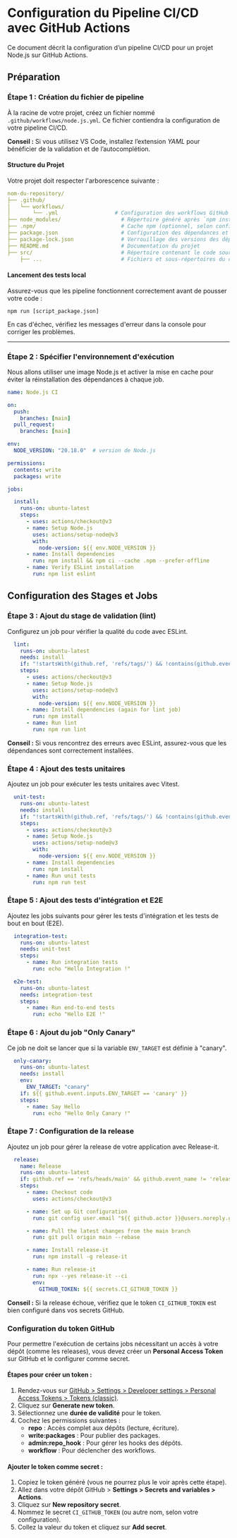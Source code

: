 
# Configuration du Pipeline CI/CD avec GitHub Actions

Ce document décrit la configuration d’un pipeline CI/CD pour un projet Node.js sur GitHub Actions.

## Préparation

### Étape 1 : Création du fichier de pipeline

À la racine de votre projet, créez un fichier nommé `.github/workflows/node.js.yml`. Ce fichier contiendra la configuration de votre pipeline CI/CD.

**Conseil :** Si vous utilisez VS Code, installez l’extension *YAML* pour bénéficier de la validation et de l’autocomplétion.

#### Structure du Projet

Votre projet doit respecter l'arborescence suivante :

```yml
nom-du-repository/
├── .github/
│   └── workflows/
│       └── .yml                  # Configuration des workflows GitHub Actions
├── node_modules/                   # Répertoire généré après `npm install`
├── .npm/                           # Cache npm (optionnel, selon configuration)
├── package.json                    # Configuration des dépendances et scripts npm
├── package-lock.json               # Verrouillage des versions des dépendances
├── README.md                       # Documentation du projet
├── src/                            # Répertoire contenant le code source
    ├── ...                         # Fichiers et sous-répertoires du code
```

#### Lancement des tests local
Assurez-vous que les pipeline fonctionnent correctement avant de pousser votre code :
```shell
npm run [script_package.json] 
```

En cas d'échec, vérifiez les messages d'erreur dans la console pour corriger les problèmes.

---

### Étape 2 : Spécifier l'environnement d'exécution

Nous allons utiliser une image Node.js et activer la mise en cache pour éviter la réinstallation des dépendances à chaque job.

```yaml
name: Node.js CI

on:
  push:
    branches: [main]
  pull_request:
    branches: [main]

env:
  NODE_VERSION: "20.18.0"  # version de Node.js

permissions:
  contents: write
  packages: write

jobs:

  install:
    runs-on: ubuntu-latest
    steps:
      - uses: actions/checkout@v3
      - name: Setup Node.js
        uses: actions/setup-node@v3
        with:
          node-version: ${{ env.NODE_VERSION }}
      - name: Install dependencies
        run: npm install && npm ci --cache .npm --prefer-offline
      - name: Verify ESLint installation
        run: npm list eslint
```

## Configuration des Stages et Jobs

### Étape 3 : Ajout du stage de validation (lint)

Configurez un job pour vérifier la qualité du code avec ESLint.

```yaml
  lint:
    runs-on: ubuntu-latest
    needs: install
    if: "!startsWith(github.ref, 'refs/tags/') && !contains(github.event.head_commit.message, 'chore: release')"
    steps:
      - uses: actions/checkout@v3
      - name: Setup Node.js
        uses: actions/setup-node@v3
        with:
          node-version: ${{ env.NODE_VERSION }}
      - name: Install dependencies (again for lint job)
        run: npm install
      - name: Run lint
        run: npm run lint
```

**Conseil :** Si vous rencontrez des erreurs avec ESLint, assurez-vous que les dépendances sont correctement installées.

### Étape 4 : Ajout des tests unitaires

Ajoutez un job pour exécuter les tests unitaires avec Vitest.

```yaml
  unit-test:
    runs-on: ubuntu-latest
    needs: install
    if: "!startsWith(github.ref, 'refs/tags/') && !contains(github.event.head_commit.message, 'chore: release')"
    steps:
      - uses: actions/checkout@v3
      - name: Setup Node.js
        uses: actions/setup-node@v3
        with:
          node-version: ${{ env.NODE_VERSION }}
      - name: Install dependencies
        run: npm install
      - name: Run unit tests
        run: npm run test
```

### Étape 5 : Ajout des tests d'intégration et E2E

Ajoutez les jobs suivants pour gérer les tests d'intégration et les tests de bout en bout (E2E).

```yaml
  integration-test:
    runs-on: ubuntu-latest
    needs: unit-test
    steps:
      - name: Run integration tests
        run: echo "Hello Integration !"

  e2e-test:
    runs-on: ubuntu-latest
    needs: integration-test
    steps:
      - name: Run end-to-end tests
        run: echo "Hello E2E !"
```

### Étape 6 : Ajout du job "Only Canary"

Ce job ne doit se lancer que si la variable `ENV_TARGET` est définie à "canary".

```yaml
  only-canary:
    runs-on: ubuntu-latest
    needs: install
    env:
      ENV_TARGET: "canary"
    if: ${{ github.event.inputs.ENV_TARGET == 'canary' }}
    steps:
      - name: Say Hello
        run: echo "Hello Only Canary !"
```

### Étape 7 : Configuration de la release

Ajoutez un job pour gérer la release de votre application avec Release-it.

```yaml
  release:
    name: Release
    runs-on: ubuntu-latest
    if: github.ref == 'refs/heads/main' && github.event_name != 'release'
    steps:
      - name: Checkout code
        uses: actions/checkout@v3

      - name: Set up Git configuration
        run: git config user.email "${{ github.actor }}@users.noreply.github.com" && git config user.name "${{ github.actor }}"

      - name: Pull the latest changes from the main branch
        run: git pull origin main --rebase

      - name: Install release-it
        run: npm install -g release-it

      - name: Run release-it
        run: npx --yes release-it --ci
        env:
          GITHUB_TOKEN: ${{ secrets.CI_GITHUB_TOKEN }}
```

**Conseil :** Si la release échoue, vérifiez que le token `CI_GITHUB_TOKEN` est bien configuré dans vos secrets GitHub.

### Configuration du token GitHub

Pour permettre l'exécution de certains jobs nécessitant un accès à votre dépôt (comme les releases), vous devez créer un **Personal Access Token** sur GitHub et le configurer comme secret.

#### Étapes pour créer un token :
1. Rendez-vous sur [GitHub > Settings > Developer settings > Personal Access Tokens > Tokens (classic)](https://github.com/settings/tokens).
2. Cliquez sur **Generate new token**.
3. Sélectionnez une **durée de validité** pour le token.
4. Cochez les permissions suivantes :
   - **repo** : Accès complet aux dépôts (lecture, écriture).
   - **write:packages** : Pour publier des packages.
   - **admin:repo_hook** : Pour gérer les hooks des dépôts.
   - **workflow** : Pour déclencher des workflows.

#### Ajouter le token comme secret :
1. Copiez le token généré (vous ne pourrez plus le voir après cette étape).
2. Allez dans votre dépôt GitHub > **Settings > Secrets and variables > Actions**.
3. Cliquez sur **New repository secret**.
4. Nommez le secret `CI_GITHUB_TOKEN` (ou autre nom, selon votre configuration).
5. Collez la valeur du token et cliquez sur **Add secret**.


